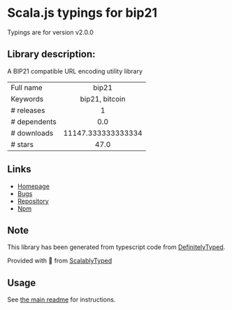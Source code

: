 
# Scala.js typings for bip21

Typings are for version v2.0.0

## Library description:
A BIP21 compatible URL encoding utility library

|                    |                 |
| ------------------ | :-------------: |
| Full name          | bip21 |
| Keywords           | bip21, bitcoin |
| # releases         | 1 |
| # dependents       | 0.0 |
| # downloads        | 11147.333333333334 |
| # stars            | 47.0 |

## Links
- [Homepage](https://github.com/bitcoinjs/bip21)
- [Bugs](https://github.com/bitcoinjs/bip21/issues)
- [Repository](https://github.com/bitcoinjs/bip21)
- [Npm](https://www.npmjs.com/package/bip21)
    


## Note
This library has been generated from typescript code from [DefinitelyTyped](https://definitelytyped.org).

Provided with :purple_heart: from [ScalablyTyped](https://github.com/oyvindberg/ScalablyTyped)

## Usage
See [the main readme](../../readme.md) for instructions.


